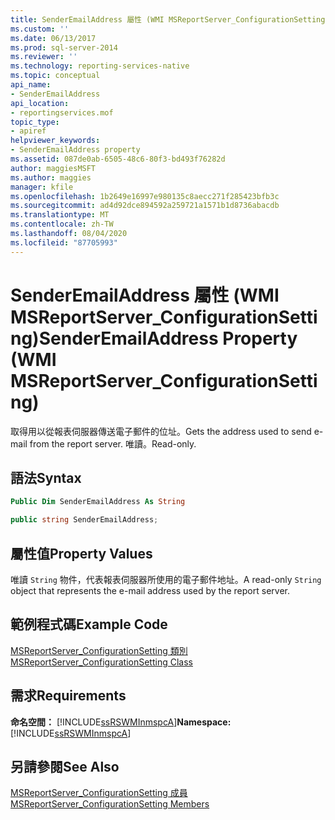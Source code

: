 ```yaml
---
title: SenderEmailAddress 屬性 (WMI MSReportServer_ConfigurationSetting) | Microsoft Docs
ms.custom: ''
ms.date: 06/13/2017
ms.prod: sql-server-2014
ms.reviewer: ''
ms.technology: reporting-services-native
ms.topic: conceptual
api_name:
- SenderEmailAddress
api_location:
- reportingservices.mof
topic_type:
- apiref
helpviewer_keywords:
- SenderEmailAddress property
ms.assetid: 087de0ab-6505-48c6-80f3-bd493f76282d
author: maggiesMSFT
ms.author: maggies
manager: kfile
ms.openlocfilehash: 1b2649e16997e980135c8aecc271f285423bfb3c
ms.sourcegitcommit: ad4d92dce894592a259721a1571b1d8736abacdb
ms.translationtype: MT
ms.contentlocale: zh-TW
ms.lasthandoff: 08/04/2020
ms.locfileid: "87705993"
---
```

# <a name="senderemailaddress-property-wmi-msreportserver_configurationsetting"></a><span data-ttu-id="416de-102">SenderEmailAddress 屬性 (WMI MSReportServer_ConfigurationSetting)</span><span class="sxs-lookup"><span data-stu-id="416de-102">SenderEmailAddress Property (WMI MSReportServer_ConfigurationSetting)</span></span>
  <span data-ttu-id="416de-103">取得用以從報表伺服器傳送電子郵件的位址。</span><span class="sxs-lookup"><span data-stu-id="416de-103">Gets the address used to send e-mail from the report server.</span></span> <span data-ttu-id="416de-104">唯讀。</span><span class="sxs-lookup"><span data-stu-id="416de-104">Read-only.</span></span>  
  
## <a name="syntax"></a><span data-ttu-id="416de-105">語法</span><span class="sxs-lookup"><span data-stu-id="416de-105">Syntax</span></span>  
  
```vb  
Public Dim SenderEmailAddress As String  
```  
  
```csharp  
public string SenderEmailAddress;  
```  
  
## <a name="property-values"></a><span data-ttu-id="416de-106">屬性值</span><span class="sxs-lookup"><span data-stu-id="416de-106">Property Values</span></span>  
 <span data-ttu-id="416de-107">唯讀 `String` 物件，代表報表伺服器所使用的電子郵件地址。</span><span class="sxs-lookup"><span data-stu-id="416de-107">A read-only `String` object that represents the e-mail address used by the report server.</span></span>  
  
## <a name="example-code"></a><span data-ttu-id="416de-108">範例程式碼</span><span class="sxs-lookup"><span data-stu-id="416de-108">Example Code</span></span>  
 [<span data-ttu-id="416de-109">MSReportServer_ConfigurationSetting 類別</span><span class="sxs-lookup"><span data-stu-id="416de-109">MSReportServer_ConfigurationSetting Class</span></span>](msreportserver-configurationsetting-class.md)  
  
## <a name="requirements"></a><span data-ttu-id="416de-110">需求</span><span class="sxs-lookup"><span data-stu-id="416de-110">Requirements</span></span>  
 <span data-ttu-id="416de-111">**命名空間：** [!INCLUDE[ssRSWMInmspcA](../../includes/ssrswminmspca-md.md)]</span><span class="sxs-lookup"><span data-stu-id="416de-111">**Namespace:** [!INCLUDE[ssRSWMInmspcA](../../includes/ssrswminmspca-md.md)]</span></span>  
  
## <a name="see-also"></a><span data-ttu-id="416de-112">另請參閱</span><span class="sxs-lookup"><span data-stu-id="416de-112">See Also</span></span>  
 [<span data-ttu-id="416de-113">MSReportServer_ConfigurationSetting 成員</span><span class="sxs-lookup"><span data-stu-id="416de-113">MSReportServer_ConfigurationSetting Members</span></span>](msreportserver-configurationsetting-members.md)  
  
  

